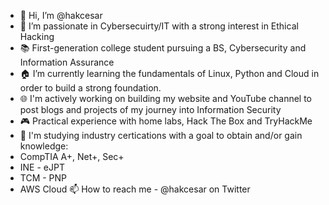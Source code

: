 - 👋 Hi, I’m @hakcesar
- 👀 I’m passionate in Cybersecuirty/IT with a strong interest in Ethical Hacking
- 📚 First-generation college student pursuing a BS, Cybersecurity and Information Assurance
- 🏠 I’m currently learning the fundamentals of Linux, Python and Cloud in order to build a strong foundation.
- 🌐 I'm actively working on building my website and YouTube channel to post blogs and projects of my journey into Information Security
- 🎮 Practical experience with home labs, Hack The Box and TryHackMe
- 📜 I'm studying industry certications with a goal to obtain and/or gain knowledge:
- CompTIA A+, Net+, Sec+
- INE - eJPT
- TCM - PNP
- AWS Cloud
📫 How to reach me - @hakcesar on Twitter
<!---
cesarblad/cesarblad is a ✨ special ✨ repository because its `README.md` (this file) appears on your GitHub profile.
You can click the Preview link to take a look at your changes.
--->

